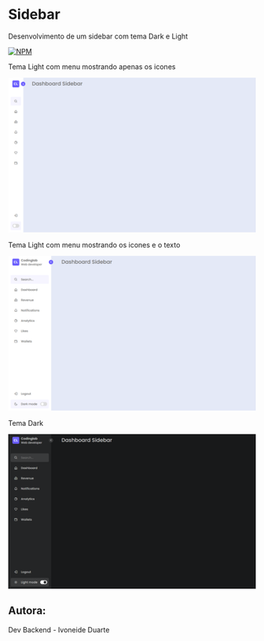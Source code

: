 # Sidebar
Desenvolvimento de um sidebar com tema Dark e Light

[![NPM](https://img.shields.io/npm/l/react)](https://github.com/Ivoneideduarte/robotic-arm-with-controller/blob/main/LICENSE) 
 
 Tema Light com menu mostrando apenas os icones
 
 ![Web 1](https://github.com/Ivoneideduarte/Sidebar/blob/main/Sidebar%20Menu%20-%20Dark%20Light%20Mode/img/img-01.png)
 
 Tema Light com menu mostrando os icones e o texto
 
 ![Web 1](https://github.com/Ivoneideduarte/Sidebar/blob/main/Sidebar%20Menu%20-%20Dark%20Light%20Mode/img/img-02.png)
 
 Tema Dark
 
 ![Web 1](https://github.com/Ivoneideduarte/Sidebar/blob/main/Sidebar%20Menu%20-%20Dark%20Light%20Mode/img/img-03.png)
  
 ## Autora:
  Dev Backend - Ivoneide Duarte
